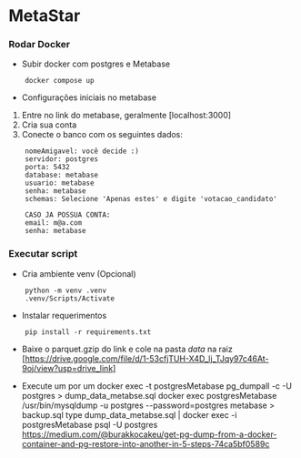 # MetaStar

### Rodar Docker

* Subir docker com postgres e Metabase

```
    docker compose up
```

* Configurações iniciais no metabase
1. Entre no link do metabase, geralmente [localhost:3000]
2. Cria sua conta 
3. Conecte o banco com os seguintes dados:
```
    nomeAmigavel: você decide :)
    servidor: postgres
    porta: 5432
    database: metabase
    usuario: metabase
    senha: metabase
    schemas: Selecione 'Apenas estes' e digite 'votacao_candidato'

    CASO JA POSSUA CONTA:
    email: m@a.com
    senha: metabase

```


### Executar script

* Cria ambiente venv (Opcional)
```
    python -m venv .venv
    .venv/Scripts/Activate
```

* Instalar requerimentos
```
    pip install -r requirements.txt
```

* Baixe o parquet.gzip do link e cole na pasta *data* na raiz
[https://drive.google.com/file/d/1-53cfjTUH-X4D_lj_TJqy97c46At-9oj/view?usp=drive_link]

* Execute um por um
docker exec -t postgresMetabase pg_dumpall -c -U postgres > dump_data_metabse.sql
docker exec postgresMetabase /usr/bin/mysqldump -u postgres --password=postgres metabase > backup.sql
type dump_data_metabse.sql | docker exec -i postgresMetabase psql -U postgres
https://medium.com/@burakkocakeu/get-pg-dump-from-a-docker-container-and-pg-restore-into-another-in-5-steps-74ca5bf0589c
